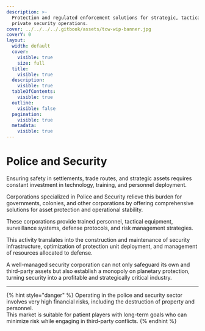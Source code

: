 ```yaml
---
description: >-
  Protection and regulated enforcement solutions for strategic, tactical, and
  private security operations.
cover: ../../../../.gitbook/assets/tcw-wip-banner.jpg
coverY: 0
layout:
  width: default
  cover:
    visible: true
    size: full
  title:
    visible: true
  description:
    visible: true
  tableOfContents:
    visible: true
  outline:
    visible: false
  pagination:
    visible: true
  metadata:
    visible: true
---
```


# Police and Security

Ensuring safety in settlements, trade routes, and strategic assets requires constant investment in technology, training, and personnel deployment.

Corporations specialized in Police and Security relieve this burden for governments, colonies, and other corporations by offering comprehensive solutions for asset protection and operational stability.

These corporations provide trained personnel, tactical equipment, surveillance systems, defense protocols, and risk management strategies.

This activity translates into the construction and maintenance of security infrastructure, optimization of protection unit deployment, and management of resources allocated to defense.

A well-managed security corporation can not only safeguard its own and third-party assets but also establish a monopoly on planetary protection, turning security into a profitable and strategically critical industry.

***

{% hint style="danger" %}
Operating in the police and security sector involves very high financial risks, including the destruction of property and personnel.\
This market is suitable for patient players with long-term goals who can minimize risk while engaging in third-party conflicts.
{% endhint %}
